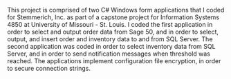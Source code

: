 This project is comprised of two C# Windows form applications that I coded for Stemmerich, Inc. as part of a capstone project for Information Systems 4850 at University of Missouri - St. Louis.  I coded the first application in order to select and output order data from Sage 50, and in order to select, output, and insert order and inventory data to and from SQL Server.  The second application was coded in order to select inventory data from SQL Server, and in order to send notification messages when threshold was reached.  The applications implement configuration file encryption, in order to secure connection strings.